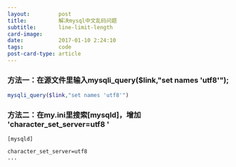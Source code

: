 ```yaml
---
layout:         post
title:          解决mysql中文乱码问题
subtitle:       line-limit-length
card-image:     
date:           2017-01-10 2:24:10
tags:           code
post-card-type: article
---
```



### 方法一：在源文件里输入mysqli_query($link,"set names 'utf8'");
```php
mysqli_query($link,"set names 'utf8'")
```

### 方法二：在my.ini里搜索[mysqld]，增加 'character_set_server=utf8 '
```
[mysqld]

character_set_server=utf8
...

```
